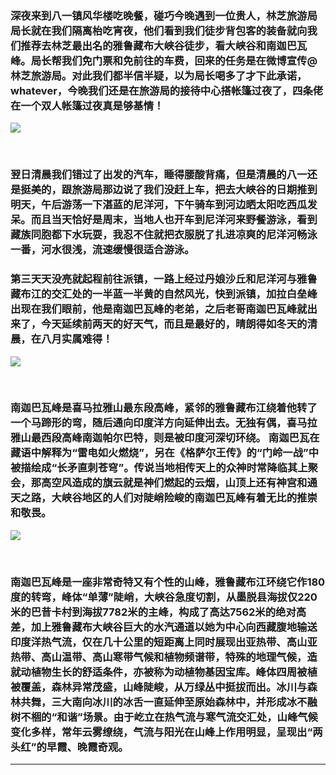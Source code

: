 <!-- 
.. link: 
.. description: 
.. tags: travel ,  西藏
.. date: 2016/09/13 19:48:13
.. title: 南迦巴瓦
.. slug: nan-jia-ba-wa
-->

### 深夜来到八一镇风华楼吃晚餐，碰巧今晚遇到一位贵人，林芝旅游局局长就在我们隔离枱吃宵夜，他们看到我们徒步背包客的装备就向我们推荐去林芝最出名的雅鲁藏布大峡谷徒步，看大峡谷和南迦巴瓦峰。局长帮我们免门票和免前往的车费，回来的任务是在微博宣传@林芝旅游局。对此我们都半信半疑，以为局长喝多了才下此承诺，whatever，今晚我们还是在旅游局的接待中心搭帐篷过夜了，四条佬在一个双人帐篷过夜真是够基情！

![](http://ww1.sinaimg.cn/mw1024/67804861gw1f7s9qg918pj21kw16owmg.jpg)

<br/>

<!-- TEASER_END -->

### 翌日清晨我们错过了出发的汽车，睡得腰酸背痛，但是清晨的八一还是挺美的，跟旅游局那边说了我们没赶上车，把去大峡谷的日期推到明天，午后游荡一下湛蓝的尼洋河，下午骑车到河边晒太阳吃西瓜发呆。而且当天恰好是周末，当地人也开车到尼洋河来野餐游泳，看到藏族同胞都下水玩耍，我忍不住就把衣服脱了扎进凉爽的尼洋河畅泳一番，河水很浅，流速缓慢很适合游泳。

### 第三天天没亮就起程前往派镇，一路上经过丹娘沙丘和尼洋河与雅鲁藏布江的交汇处的一半蓝一半黄的自然风光，快到派镇，加拉白垒峰出现在我们眼前，他是南迦巴瓦峰的老弟，之后老哥南迦巴瓦峰就出来了，今天延续前两天的好天气，而且是最好的，晴朗得如冬天的清晨，在八月实属难得！

![](http://ww1.sinaimg.cn/large/67804861gw1f7s9q4rpd1j20u03sgb29.jpg)

<br/>

### 南迦巴瓦峰是喜马拉雅山最东段高峰，紧邻的雅鲁藏布江绕着他转了一个马蹄形的弯，随后通向印度洋方向延伸出去。无独有偶，喜马拉雅山最西段高峰南迦帕尔巴特，则是被印度河深切环绕。 南迦巴瓦在藏语中解释为“雷电如火燃烧”，另在《格萨尔王传》的“门岭一战”中被描绘成“长矛直刺苍穹”。传说当地相传天上的众神时常降临其上聚会，那高空风造成的旗云就是神们燃起的云烟，山顶上还有神宫和通天之路，大峡谷地区的人们对陡峭险峻的南迦巴瓦峰有着无比的推崇和敬畏。

![](http://ww2.sinaimg.cn/mw690/67804861gw1f7s9s1o992j20u03sg7wh.jpg)

<br/>

### 南迦巴瓦峰是一座非常奇特又有个性的山峰，雅鲁藏布江环绕它作180度的转弯，峰体“单薄”陡峭，大峡谷急度切割，从墨脱县海拔仅220米的巴昔卡村到海拔7782米的主峰，构成了高达7562米的绝对高差，加上雅鲁藏布大峡谷巨大的水汽通道以她为中心向西藏腹地输送印度洋热气流，仅在几十公里的短距离上同时展现出亚热带、高山亚热带、高山温带、高山寒带气候和植物频谱带，特殊的地理气候，造就动植物生长的舒适条件，亦被称为动植物基因宝库。峰体四周被植被覆盖，森林异常茂盛，山峰陡峻，从万绿丛中挺拔而出。冰川与森林共舞，三大南向冰川的冰舌一直延伸至原始森林中，并形成冰不融树不棝的“和谐”场景。由于屹立在热气流与寒气流交汇处，山峰气候变化多样，常年云雾缭绕，气流与阳光在山峰上作用明显，呈现出“两头红”的早霞、晚霞奇观。

 * * * 





